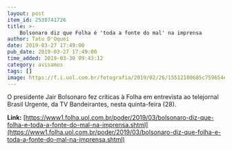 ```yaml
---
layout: post
item_id: 2538741726
title: >-
    Bolsonaro diz que Folha é 'toda a fonte do mal' na imprensa
author: Tatu D'Oquei
date: 2019-03-27 17:49:00
pub_date: 2019-03-27 17:49:00
time_added: 2019-03-30 09:43:12
category: avisamos
tags: []
image: https://f.i.uol.com.br/fotografia/2019/02/26/15512100685c759654e8cfc_1551210068_3x2_rt.jpg
---
```


O presidente Jair Bolsonaro fez críticas à Folha em entrevista ao telejornal Brasil Urgente, da TV Bandeirantes, nesta quinta-feira (28).

**Link:** [https://www1.folha.uol.com.br/poder/2019/03/bolsonaro-diz-que-folha-e-toda-a-fonte-do-mal-na-imprensa.shtml](https://www1.folha.uol.com.br/poder/2019/03/bolsonaro-diz-que-folha-e-toda-a-fonte-do-mal-na-imprensa.shtml)


